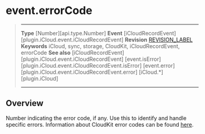 # event.errorCode

> --------------------- ------------------------------------------------------------------------------------------
> __Type__              [Number][api.type.Number]
> __Event__             [iCloudRecordEvent][plugin.iCloud.event.iCloudRecordEvent]
> __Revision__          [REVISION_LABEL](REVISION_URL)
> __Keywords__          iCloud, sync, storage, CloudKit, iCloudRecordEvent, errorCode
> __See also__          [iCloudRecordEvent][plugin.iCloud.event.iCloudRecordEvent]
>						[event.isError][plugin.iCloud.event.iCloudRecordEvent.isError]
>						[event.error][plugin.iCloud.event.iCloudRecordEvent.error]
>						[iCloud.*][plugin.iCloud]
> --------------------- ------------------------------------------------------------------------------------------

## Overview

Number indicating the error code, if any. Use this to identify and handle specific errors. Information about CloudKit error codes can be found [here](https://developer.apple.com/library/ios/documentation/CloudKit/Reference/CloudKit_constants/index.html#//apple_ref/c/tdef/CKErrorCode).
